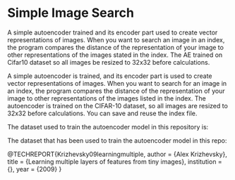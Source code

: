 # Simple Image Search
A simple autoencoder trained and its encoder part used to create vector representations of images. When you want to search an image in an index, the program compares the distance of the representation of your image to other representations of the images stated in the index. The AE trained on Cifar10 dataset so all images be resized to 32x32 before calculations.

A simple autoencoder is trained, and its encoder part is used to create vector representations of images. When you want to search for an image in an index, the program compares the distance of the representation of your image to other representations of the images listed in the index. The autoencoder is trained on the CIFAR-10 dataset, so all images are resized to 32x32 before calculations. You can save and reuse the index file.

The dataset used to train the autoencoder model in this repository is:






The dataset that has been used to train the autoencoder model in this repo:

@TECHREPORT{Krizhevsky09learningmultiple,
    author = {Alex Krizhevsky},
    title = {Learning multiple layers of features from tiny images},
    institution = {},
    year = {2009}
}
